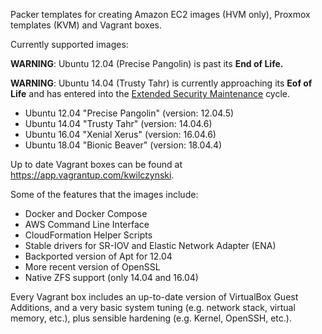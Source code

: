 Packer templates for creating Amazon EC2 images (HVM only), Proxmox templates (KVM) and Vagrant boxes.

Currently supported images:

**WARNING**: Ubuntu 12.04 (Precise Pangolin) is past its **End of Life.**

**WARNING**: Ubuntu 14.04 (Trusty Tahr) is currently approaching its **Eof of Life** and has entered into the [Extended Security Maintenance][0] cycle.

- Ubuntu 12.04 "Precise Pangolin" (version: 12.04.5)
- Ubuntu 14.04 "Trusty Tahr" (version: 14.04.6)
- Ubuntu 16.04 "Xenial Xerus" (version: 16.04.6)
- Ubuntu 18.04 "Bionic Beaver" (version: 18.04.4)

Up to date Vagrant boxes can be found at https://app.vagrantup.com/kwilczynski.

Some of the features that the images include:

- Docker and Docker Compose
- AWS Command Line Interface
- CloudFormation Helper Scripts
- Stable drivers for SR-IOV and Elastic Network Adapter (ENA)
- Backported version of Apt for 12.04
- More recent version of OpenSSL
- Native ZFS support (only 14.04 and 16.04)

Every Vagrant box includes an up-to-date version of VirtualBox Guest Additions, and a very basic system tuning (e.g.
network stack, virtual memory, etc.), plus sensible hardening (e.g. Kernel, OpenSSH, etc.).

[0]: https://ubuntu.com/esm
